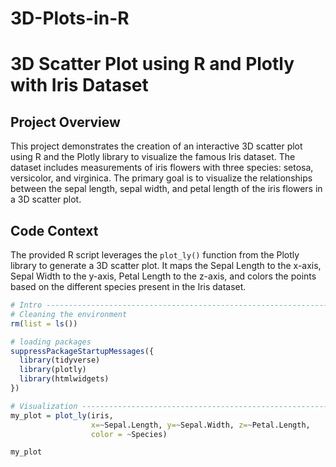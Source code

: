 # 3D-Plots-in-R

# 3D Scatter Plot using R and Plotly with Iris Dataset

## Project Overview

This project demonstrates the creation of an interactive 3D scatter plot using R and the Plotly library to visualize the famous Iris dataset. The dataset includes measurements of iris flowers with three species: setosa, versicolor, and virginica. The primary goal is to visualize the relationships between the sepal length, sepal width, and petal length of the iris flowers in a 3D scatter plot.

## Code Context

The provided R script leverages the `plot_ly()` function from the Plotly library to generate a 3D scatter plot. It maps the Sepal Length to the x-axis, Sepal Width to the y-axis, Petal Length to the z-axis, and colors the points based on the different species present in the Iris dataset.

```R
# Intro -------------------------------------------------------------------
# Cleaning the environment
rm(list = ls())

# loading packages
suppressPackageStartupMessages({
  library(tidyverse)
  library(plotly)
  library(htmlwidgets)
})

# Visualization -----------------------------------------------------------
my_plot = plot_ly(iris,
                  x=~Sepal.Length, y=~Sepal.Width, z=~Petal.Length,
                  color = ~Species)

my_plot

```


